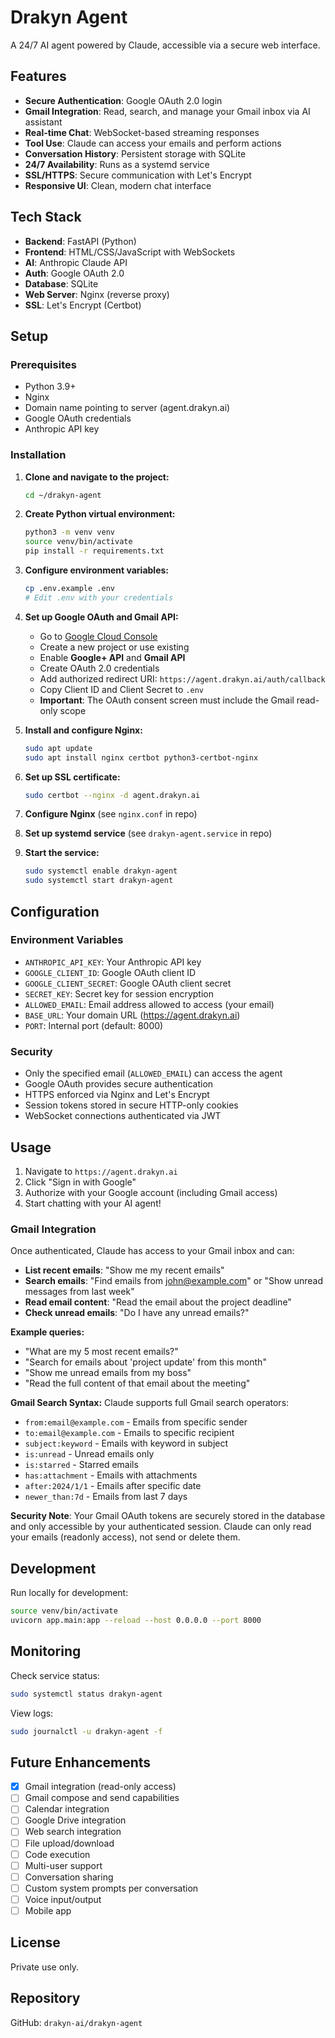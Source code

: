 # Drakyn Agent

A 24/7 AI agent powered by Claude, accessible via a secure web interface.

## Features

- **Secure Authentication**: Google OAuth 2.0 login
- **Gmail Integration**: Read, search, and manage your Gmail inbox via AI assistant
- **Real-time Chat**: WebSocket-based streaming responses
- **Tool Use**: Claude can access your emails and perform actions
- **Conversation History**: Persistent storage with SQLite
- **24/7 Availability**: Runs as a systemd service
- **SSL/HTTPS**: Secure communication with Let's Encrypt
- **Responsive UI**: Clean, modern chat interface

## Tech Stack

- **Backend**: FastAPI (Python)
- **Frontend**: HTML/CSS/JavaScript with WebSockets
- **AI**: Anthropic Claude API
- **Auth**: Google OAuth 2.0
- **Database**: SQLite
- **Web Server**: Nginx (reverse proxy)
- **SSL**: Let's Encrypt (Certbot)

## Setup

### Prerequisites

- Python 3.9+
- Nginx
- Domain name pointing to server (agent.drakyn.ai)
- Google OAuth credentials
- Anthropic API key

### Installation

1. **Clone and navigate to the project:**
   ```bash
   cd ~/drakyn-agent
   ```

2. **Create Python virtual environment:**
   ```bash
   python3 -m venv venv
   source venv/bin/activate
   pip install -r requirements.txt
   ```

3. **Configure environment variables:**
   ```bash
   cp .env.example .env
   # Edit .env with your credentials
   ```

4. **Set up Google OAuth and Gmail API:**
   - Go to [Google Cloud Console](https://console.cloud.google.com/)
   - Create a new project or use existing
   - Enable **Google+ API** and **Gmail API**
   - Create OAuth 2.0 credentials
   - Add authorized redirect URI: `https://agent.drakyn.ai/auth/callback`
   - Copy Client ID and Client Secret to `.env`
   - **Important**: The OAuth consent screen must include the Gmail read-only scope

5. **Install and configure Nginx:**
   ```bash
   sudo apt update
   sudo apt install nginx certbot python3-certbot-nginx
   ```

6. **Set up SSL certificate:**
   ```bash
   sudo certbot --nginx -d agent.drakyn.ai
   ```

7. **Configure Nginx** (see `nginx.conf` in repo)

8. **Set up systemd service** (see `drakyn-agent.service` in repo)

9. **Start the service:**
   ```bash
   sudo systemctl enable drakyn-agent
   sudo systemctl start drakyn-agent
   ```

## Configuration

### Environment Variables

- `ANTHROPIC_API_KEY`: Your Anthropic API key
- `GOOGLE_CLIENT_ID`: Google OAuth client ID
- `GOOGLE_CLIENT_SECRET`: Google OAuth client secret
- `SECRET_KEY`: Secret key for session encryption
- `ALLOWED_EMAIL`: Email address allowed to access (your email)
- `BASE_URL`: Your domain URL (https://agent.drakyn.ai)
- `PORT`: Internal port (default: 8000)

### Security

- Only the specified email (`ALLOWED_EMAIL`) can access the agent
- Google OAuth provides secure authentication
- HTTPS enforced via Nginx and Let's Encrypt
- Session tokens stored in secure HTTP-only cookies
- WebSocket connections authenticated via JWT

## Usage

1. Navigate to `https://agent.drakyn.ai`
2. Click "Sign in with Google"
3. Authorize with your Google account (including Gmail access)
4. Start chatting with your AI agent!

### Gmail Integration

Once authenticated, Claude has access to your Gmail inbox and can:

- **List recent emails**: "Show me my recent emails"
- **Search emails**: "Find emails from john@example.com" or "Show unread messages from last week"
- **Read email content**: "Read the email about the project deadline"
- **Check unread emails**: "Do I have any unread emails?"

**Example queries:**
- "What are my 5 most recent emails?"
- "Search for emails about 'project update' from this month"
- "Show me unread emails from my boss"
- "Read the full content of that email about the meeting"

**Gmail Search Syntax:**
Claude supports full Gmail search operators:
- `from:email@example.com` - Emails from specific sender
- `to:email@example.com` - Emails to specific recipient
- `subject:keyword` - Emails with keyword in subject
- `is:unread` - Unread emails only
- `is:starred` - Starred emails
- `has:attachment` - Emails with attachments
- `after:2024/1/1` - Emails after specific date
- `newer_than:7d` - Emails from last 7 days

**Security Note**: Your Gmail OAuth tokens are securely stored in the database and only accessible by your authenticated session. Claude can only read your emails (readonly access), not send or delete them.

## Development

Run locally for development:

```bash
source venv/bin/activate
uvicorn app.main:app --reload --host 0.0.0.0 --port 8000
```

## Monitoring

Check service status:
```bash
sudo systemctl status drakyn-agent
```

View logs:
```bash
sudo journalctl -u drakyn-agent -f
```

## Future Enhancements

- [x] Gmail integration (read-only access)
- [ ] Gmail compose and send capabilities
- [ ] Calendar integration
- [ ] Google Drive integration
- [ ] Web search integration
- [ ] File upload/download
- [ ] Code execution
- [ ] Multi-user support
- [ ] Conversation sharing
- [ ] Custom system prompts per conversation
- [ ] Voice input/output
- [ ] Mobile app

## License

Private use only.

## Repository

GitHub: `drakyn-ai/drakyn-agent`
